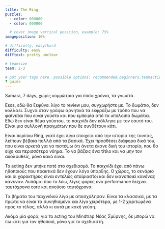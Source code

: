 ```yaml
---
title: The Ring
puzzles:
  - color: 000000
  - color: 000000

  # cover image vertical position, example: 75%
imageposition: 10%

# difficulty, easy/hard
difficulty: easy
difftext: pretty unclear

# teamsize
team: 2-3

# put your tags here. possible options: recommended,beginners,teamaction,duet
? guide
---
```


Samara, 7 days, χωρίς κομμώτρια για πόσα χρόνια, τα γνωστά.

Εεεε, εδώ θα ξεφύγει λίγο το review μου, συγχωρήστε με. Το δωμάτιο, δεν κολλάει. Συχνά όταν γράφω αρνητικά τα εκφράζω με τρόπο που να φαίνεται
που είναι γούστο και που εμπειρία από τα υπόλοιπα δωμάτια. Εδώ δεν είναι θέμα γούστου, το παιχνίδι δεν κόλλησε με τον εαυτό του.
Είναι μια συλλογή πραγμάτων που δε συνθέτουν κάτι.

Είναι περίπου Ring, γιατί έχει λίγα στοιχεία από την ιστορία της ταινίας, λείπουν βέβαια πολλά από τα βασικά. Έχει προσθέσει διάφορα δικά του,
που είναι αρκετά για να πιστέψω ότι άνετα έκανε δική του ιστορία, που θα είχε και περισσότερο νόημα. Το να βάζεις ένα τίτλο και να μην τον ακολουθείς, μόνο κακό είναι.

Το acting δεν μπήκε ποτέ στο σχεδιασμό. Το παιχνίδι έχει από πάνω ηθοποιούς που πρακτικά δεν έχουν λόγο ύπαρξης. Ο χώρος, το σενάριο και
οι χαρακτήρες είναι εντελώς αταίριαστοι και δεν ικανοποιεί κανένας κανέναν. Λυπάμαι που το λέω, λίγες φορές ένα performance δείχνει ταυτόχρονα core και ανούσιο ταυτόχρονα.

Τα βήματα του παιχνιδιού λίγο με απασχόλησαν. Είναι τα κλασσικά, με τα πρώτα να είναι τα συνηθισμένα και λίγο χειρότερα, με 1-2 χαριτωμένα
προς το τέλος, αλλά κι αυτά με κακή γεύση.

Ακόμα μία φορά, για το acting του Mindtrap Νέας Σμύρνης, δε μπορώ να πω κάτι για τον ηθοποιό, μόνο για το σχεδιαστή.
